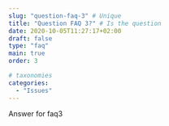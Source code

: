 ```yaml
---
slug: "question-faq-3" # Unique
title: "Question FAQ 3?" # Is the question
date: 2020-10-05T11:27:17+02:00
draft: false
type: "faq"
main: true
order: 3

# taxonomies
categories:
  - "Issues"
---
```


Answer for faq3